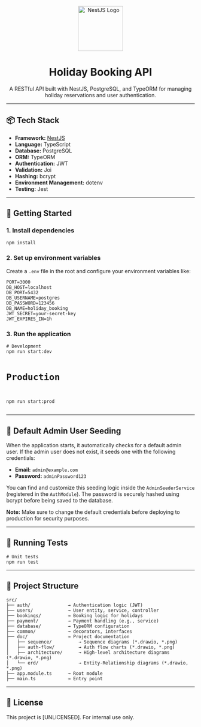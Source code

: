 <p align="center">
  <a href="https://nestjs.com/" target="_blank">
    <img src="https://nestjs.com/img/logo-small.svg" width="120" alt="NestJS Logo" />
  </a>
</p>

<h1 align="center">Holiday Booking API</h1>
<p align="center">A RESTful API built with NestJS, PostgreSQL, and TypeORM for managing holiday reservations and user authentication.</p>

<hr />

<h2>📦 Tech Stack</h2>
<ul>
  <li><strong>Framework:</strong> <a href="https://nestjs.com/">NestJS</a></li>
  <li><strong>Language:</strong> TypeScript</li>
  <li><strong>Database:</strong> PostgreSQL</li>
  <li><strong>ORM:</strong> TypeORM</li>
  <li><strong>Authentication:</strong> JWT</li>
  <li><strong>Validation:</strong> Joi</li>
  <li><strong>Hashing:</strong> bcrypt</li>
  <li><strong>Environment Management:</strong> dotenv</li>
  <li><strong>Testing:</strong> Jest</li>
</ul>

<hr />

<h2>🚀 Getting Started</h2>

<h3>1. Install dependencies</h3>
<pre><code>npm install
</code></pre>

<h3>2. Set up environment variables</h3>
<p>Create a <code>.env</code> file in the root and configure your environment variables like:</p>
<pre><code>PORT=3000
DB_HOST=localhost
DB_PORT=5432
DB_USERNAME=postgres
DB_PASSWORD=123456
DB_NAME=holiday_booking
JWT_SECRET=your-secret-key
JWT_EXPIRES_IN=1h
</code></pre>

<h3>3. Run the application</h3>
<pre><code># Development
npm run start:dev

# Production
npm run start:prod
</code></pre>

<hr />

<h2>🔑 Default Admin User Seeding</h2>
<p>When the application starts, it automatically checks for a default admin user. If the admin user does not exist, it seeds one with the following credentials:</p>
<ul>
  <li><strong>Email:</strong> <code>admin@example.com</code></li>
  <li><strong>Password:</strong> <code>adminPassword123</code></li>
</ul>
<p>You can find and customize this seeding logic inside the <code>AdminSeederService</code> (registered in the <code>AuthModule</code>). The password is securely hashed using bcrypt before being saved to the database.</p>
<p><strong>Note:</strong> Make sure to change the default credentials before deploying to production for security purposes.</p>

<hr />

<h2>🧪 Running Tests</h2>
<pre><code># Unit tests
npm run test
</code></pre>

<hr />

<h2>🧱 Project Structure</h2>
<pre><code>src/
├── auth/              → Authentication logic (JWT)  
├── users/             → User entity, service, controller  
├── bookings/          → Booking logic for holidays  
├── payment/           → Payment handling (e.g., service)  
├── database/          → TypeORM configuration  
├── common/            → decorators, interfaces  
├── doc/               → Project documentation  
│   ├── sequence/          → Sequence diagrams (*.drawio, *.png)  
│   ├── auth-flow/         → Auth flow charts (*.drawio, *.png)  
│   ├── architecture/      → High-level architecture diagrams (*.drawio, *.png)  
│   └── erd/               → Entity-Relationship diagrams (*.drawio, *.png)  
├── app.module.ts      → Root module  
├── main.ts            → Entry point  
</code></pre>

<hr />

<h2>📄 License</h2>
<p>This project is [UNLICENSED]. For internal use only.</p>
